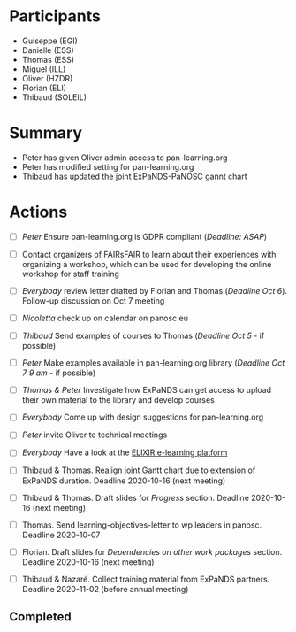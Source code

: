Participants
=

* Guiseppe (EGI)
* Danielle (ESS)
* Thomas (ESS)
* Miguel (ILL)
* Oliver (HZDR)
* Florian (ELI)
* Thibaud (SOLEIL)


Summary
=

* Peter has given Oliver admin access to pan-learning.org
* Peter has modified setting for pan-learning.org 
* Thibaud has updated the joint ExPaNDS-PaNOSC gannt chart

Actions
=
- [ ] *Peter* Ensure pan-learning.org is GDPR compliant (*Deadline: ASAP*)
- [ ] Contact organizers of FAIRsFAIR to learn about their experiences with organizing a workshop, which can be used for developing the online workshop for staff training
- [ ] *Everybody* review letter drafted by Florian and Thomas (*Deadline Oct 6*). Follow-up discussion on Oct 7 meeting
- [ ] *Nicoletta* check up on calendar on panosc.eu
- [ ] *Thibaud* Send examples of courses to Thomas (*Deadline Oct 5* - if possible)
- [ ] *Peter* Make examples available in pan-learning.org library (*Deadline Oct 7 9 am* - if possible)
- [ ] *Thomas & Peter* Investigate how ExPaNDS can get access to upload their own material to the library and develop courses
- [ ] *Everybody* Come up with design suggestions for pan-learning.org
- [ ] *Peter* invite Oliver to technical meetings
- [ ] *Everybody* Have a look at the [ELIXIR e-learning platform](https://elixir.mf.uni-lj.si)
- [ ] Thibaud & Thomas. Realign joint Gantt chart due to extension of ExPaNDS duration. Deadline 2020-10-16 (next meeting)
- [ ] Thibaud & Thomas. Draft slides for *Progress* section. Deadline 2020-10-16 (next meeting)
- [ ] Thomas. Send learning-objectives-letter to wp leaders in panosc. Deadline 2020-10-07 
- [ ] Florian. Draft slides for *Dependencies on other work packages* section. Deadline 2020-10-16 (next meeting)
- [ ] Thibaud & Nazaré. Collect training material from ExPaNDS partners. Deadline 2020-11-02 (before annual meeting)


Completed
-

